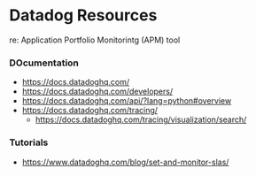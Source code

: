 
Datadog Resources
====
re: Application Portfolio Monitorintg (APM) tool

### DOcumentation
* https://docs.datadoghq.com/
* https://docs.datadoghq.com/developers/
* https://docs.datadoghq.com/api/?lang=python#overview
* https://docs.datadoghq.com/tracing/
  * https://docs.datadoghq.com/tracing/visualization/search/


### Tutorials
* https://www.datadoghq.com/blog/set-and-monitor-slas/


